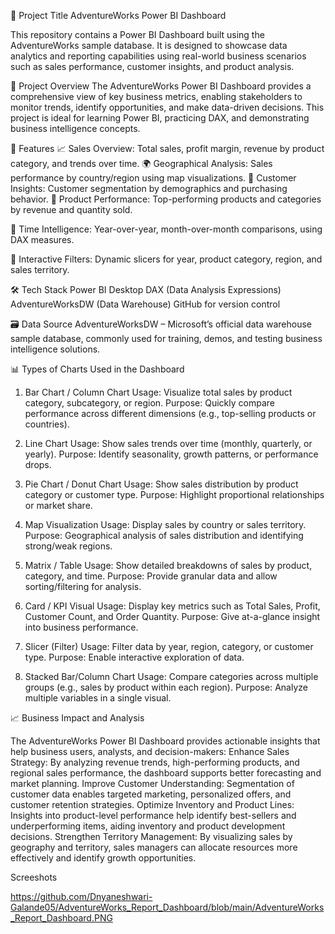 📌 Project Title
AdventureWorks Power BI Dashboard

This repository contains a Power BI Dashboard built using the AdventureWorks sample database. It is designed to showcase data analytics and reporting capabilities using real-world business scenarios such as sales performance, customer insights, and product analysis.

🚀 Project Overview
The AdventureWorks Power BI Dashboard provides a comprehensive view of key business metrics, enabling stakeholders to monitor trends, identify opportunities, and make data-driven decisions. This project is ideal for learning Power BI, practicing DAX, and demonstrating business intelligence concepts.

🧩 Features
📈 Sales Overview: Total sales, profit margin, revenue by product category, and trends over time.
🌍 Geographical Analysis: Sales performance by country/region using map visualizations.
👤 Customer Insights: Customer segmentation by demographics and purchasing behavior.
🛒 Product Performance: Top-performing products and categories by revenue and quantity sold.

📅 Time Intelligence: Year-over-year, month-over-month comparisons, using DAX measures.

📂 Interactive Filters: Dynamic slicers for year, product category, region, and sales territory.

🛠️ Tech Stack
Power BI Desktop
DAX (Data Analysis Expressions)
AdventureWorksDW (Data Warehouse)
GitHub for version control

🗃️ Data Source
AdventureWorksDW – Microsoft’s official data warehouse sample database, commonly used for training, demos, and testing business intelligence solutions.

📊 Types of Charts Used in the Dashboard
1. Bar Chart / Column Chart
Usage: Visualize total sales by product category, subcategory, or region.
Purpose: Quickly compare performance across different dimensions (e.g., top-selling products or countries).

2. Line Chart
Usage: Show sales trends over time (monthly, quarterly, or yearly).
Purpose: Identify seasonality, growth patterns, or performance drops.

3. Pie Chart / Donut Chart
Usage: Show sales distribution by product category or customer type.
Purpose: Highlight proportional relationships or market share.

4. Map Visualization
Usage: Display sales by country or sales territory.
Purpose: Geographical analysis of sales distribution and identifying strong/weak regions.

5. Matrix / Table
Usage: Show detailed breakdowns of sales by product, category, and time.
Purpose: Provide granular data and allow sorting/filtering for analysis.

6. Card / KPI Visual
Usage: Display key metrics such as Total Sales, Profit, Customer Count, and Order Quantity.
Purpose: Give at-a-glance insight into business performance.

7. Slicer (Filter)
Usage: Filter data by year, region, category, or customer type.
Purpose: Enable interactive exploration of data.

8. Stacked Bar/Column Chart
Usage: Compare categories across multiple groups (e.g., sales by product within each region).
Purpose: Analyze multiple variables in a single visual.

📈 Business Impact and Analysis

The AdventureWorks Power BI Dashboard provides actionable insights that help business users, analysts, and decision-makers:
Enhance Sales Strategy: By analyzing revenue trends, high-performing products, and regional sales performance, the dashboard supports better forecasting and market planning.
Improve Customer Understanding: Segmentation of customer data enables targeted marketing, personalized offers, and customer retention strategies.
Optimize Inventory and Product Lines: Insights into product-level performance help identify best-sellers and underperforming items, aiding inventory and product development decisions.
Strengthen Territory Management: By visualizing sales by geography and territory, sales managers can allocate resources more effectively and identify growth opportunities.

Screeshots

https://github.com/Dnyaneshwari-Galande05/AdventureWorks_Report_Dashboard/blob/main/AdventureWorks_Report_Dashboard.PNG
